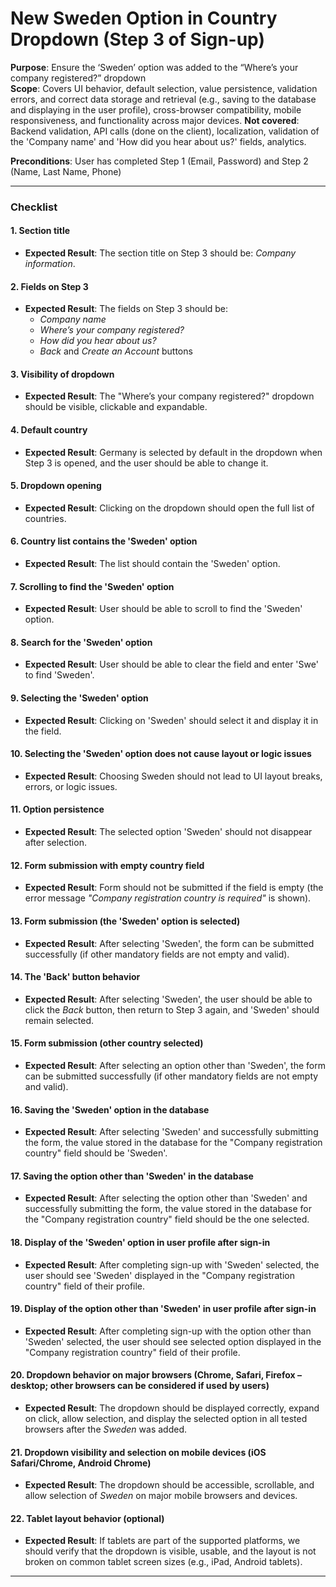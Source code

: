 # New Sweden Option in Country Dropdown (Step 3 of Sign-up)
**Purpose**: Ensure the ‘Sweden’ option was added to the “Where’s your company registered?” dropdown  
**Scope**: Covers UI behavior, default selection, value persistence, validation errors, and correct data storage and retrieval (e.g., saving to the database and displaying in the user profile), cross-browser compatibility, mobile responsiveness, and functionality across major devices.
**Not covered**: Backend validation, API calls (done on the client), localization, validation of the 'Company name' and 'How did you hear about us?' fields, analytics.

**Preconditions**: User has completed Step 1 (Email, Password) and Step 2 (Name, Last Name, Phone)  

---

### **Checklist**

#### 1. Section title
- **Expected Result**: The section title on Step 3 should be: *Company information*.

#### 2. Fields on Step 3
- **Expected Result**: The fields on Step 3 should be:
  - *Company name*
  - *Where’s your company registered?*
  - *How did you hear about us?*
  - *Back* and *Create an Account* buttons

#### 3. Visibility of dropdown
- **Expected Result**: The "Where’s your company registered?" dropdown should be visible, clickable and expandable.

#### 4. Default country
- **Expected Result**: Germany is selected by default in the dropdown when Step 3 is opened, and the user should be able to change it.

#### 5. Dropdown opening
- **Expected Result**: Clicking on the dropdown should open the full list of countries.

#### 6. Country list contains the 'Sweden' option
- **Expected Result**: The list should contain the 'Sweden' option.

#### 7. Scrolling to find the 'Sweden' option
- **Expected Result**: User should be able to scroll to find the 'Sweden' option.

#### 8. Search for the 'Sweden' option
- **Expected Result**: User should be able to clear the field and enter 'Swe' to find 'Sweden'.

#### 9. Selecting the 'Sweden' option
- **Expected Result**: Clicking on 'Sweden' should select it and display it in the field.

#### 10. Selecting the 'Sweden' option does not cause layout or logic issues
- **Expected Result**: Choosing Sweden should not lead to UI layout breaks, errors, or logic issues.

#### 11. Option persistence
- **Expected Result**: The selected option 'Sweden' should not disappear after selection.

#### 12. Form submission with empty country field
- **Expected Result**: Form should not be submitted if the field is empty (the error message *"Company registration country is required"* is shown).

#### 13. Form submission (the 'Sweden' option is selected)
- **Expected Result**: After selecting 'Sweden', the form can be submitted successfully (if other mandatory fields are not empty and valid).

#### 14. The 'Back' button behavior
- **Expected Result**: After selecting 'Sweden', the user should be able to click the *Back* button, then return to Step 3 again, and 'Sweden' should remain selected.

#### 15. Form submission (other country selected)
- **Expected Result**: After selecting an option other than 'Sweden', the form can be submitted successfully (if other mandatory fields are not empty and valid).

#### 16. Saving the 'Sweden' option in the database  
- **Expected Result**: After selecting 'Sweden' and successfully submitting the form, the value stored in the database for the "Company registration country" field should be 'Sweden'.

#### 17. Saving the option other than 'Sweden' in the database  
- **Expected Result**: After selecting the option other than 'Sweden' and successfully submitting the form, the value stored in the database for the "Company registration country" field should be the one selected.

#### 18. Display of the 'Sweden' option in user profile after sign-in  
- **Expected Result**: After completing sign-up with 'Sweden' selected, the user should see 'Sweden' displayed in the "Company registration country" field of their profile.

#### 19. Display of the option other than 'Sweden' in user profile after sign-in  
- **Expected Result**: After completing sign-up with the option other than 'Sweden' selected, the user should see selected option displayed in the "Company registration country" field of their profile.

#### 20. Dropdown behavior on major browsers (Chrome, Safari, Firefox – desktop; other browsers can be considered if used by users)
- **Expected Result**: The dropdown should be displayed correctly, expand on click, allow selection, and display the selected option in all tested browsers after the *Sweden* was added.

#### 21. Dropdown visibility and selection on mobile devices (iOS Safari/Chrome, Android Chrome)
- **Expected Result**: The dropdown should be accessible, scrollable, and allow selection of *Sweden* on major mobile browsers and devices.

#### 22. Tablet layout behavior (optional)
- **Expected Result**: If tablets are part of the supported platforms, we should verify that the dropdown is visible, usable, and the layout is not broken on common tablet screen sizes (e.g., iPad, Android tablets).

---
